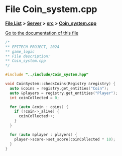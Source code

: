 

# File Coin\_system.cpp

[**File List**](files.md) **>** [**Server**](dir_f6675a7e1cd1d6d7f6e5e9669ead62e8.md) **>** [**src**](dir_35da1b20ef5d00fba1377c2ea4ffeb70.md) **>** [**Coin\_system.cpp**](Server_2src_2Coin__system_8cpp.md)

[Go to the documentation of this file](Server_2src_2Coin__system_8cpp.md)


```C++
/*
** EPITECH PROJECT, 2024
** game_logic
** File description:
** Coin_system.cpp
*/

#include "../include/Coin_system.hpp"

void CoinSystem::checkCoins(Registry &registry) {
  auto &coins = registry.get_entities("Coin");
  auto &players = registry.get_entities("Player");
  int coinCollected = 0;

  for (auto &coin : coins) {
    if (!coin->_alive) {
      coinCollected++;
    }
  }

  for (auto &player : players) {
    player->score->set_score(coinCollected * 10);
  }
}
```


